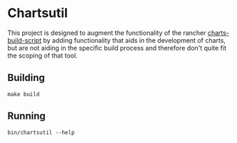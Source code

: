 # Chartsutil

This project is designed to augment the functionality of the rancher [charts-build-script](https://github.com/rancher/charts-build-scripts) by adding functionality that aids in the development of charts, but are not aiding in the specific build process and therefore don't quite fit the scoping of that tool.

## Building

```
make build
```

## Running

```
bin/chartsutil --help
```